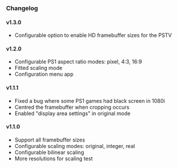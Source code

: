 ### Changelog

#### v1.3.0

- Configurable option to enable HD framebuffer sizes for the PSTV

#### v1.2.0

- Configurable PS1 aspect ratio modes: pixel, 4∶3, 16∶9
- Fitted scaling mode
- Configuration menu app

#### v1.1.1

- Fixed a bug where some PS1 games had black screen in 1080i
- Centred the framebuffer when cropping occurs
- Enabled "display area settings" in original mode

#### v1.1.0

- Support all framebuffer sizes
- Configurable scaling modes: original, integer, real
- Configurable bilinear scaling
- More resolutions for scaling test
